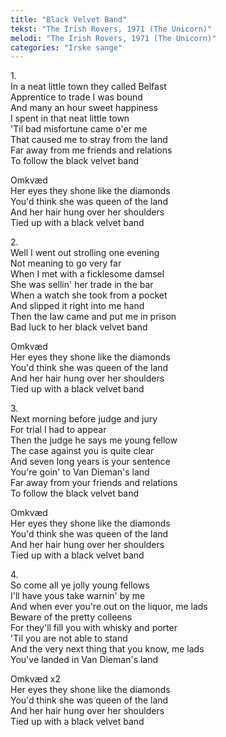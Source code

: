 ```yaml
---
title: "Black Velvet Band"
tekst: "The Irish Rovers, 1971 (The Unicorn)"
melodi: "The Irish Rovers, 1971 (The Unicorn)"
categories: "Irske sange"
---
```

1\.\
In a neat little town they called Belfast\
Apprentice to trade I was bound\
And many an hour sweet happiness\
I spent in that neat little town\
'Til bad misfortune came o'er me\
That caused me to stray from the land\
Far away from me friends and relations\
To follow the black velvet band

Omkvæd\
Her eyes they shone like the diamonds\
You'd think she was queen of the land\
And her hair hung over her shoulders\
Tied up with a black velvet band

2\.\
Well I went out strolling one evening\
Not meaning to go very far\
When I met with a ficklesome damsel\
She was sellin' her trade in the bar\
When a watch she took from a pocket\
And slipped it right into me hand\
Then the law came and put me in prison\
Bad luck to her black velvet band

Omkvæd\
Her eyes they shone like the diamonds\
You'd think she was queen of the land\
And her hair hung over her shoulders\
Tied up with a black velvet band

3\.\
Next morning before judge and jury\
For trial I had to appear\
Then the judge he says me young fellow\
The case against you is quite clear\
And seven long years is your sentence\
You're goin' to Van Dieman's land\
Far away from your friends and relations\
To follow the black velvet band

Omkvæd\
Her eyes they shone like the diamonds\
You'd think she was queen of the land\
And her hair hung over her shoulders\
Tied up with a black velvet band

4\.\
So come all ye jolly young fellows\
I'll have yous take warnin' by me\
And when ever you're out on the liquor, me lads\
Beware of the pretty colleens\
For they'll fill you with whisky and porter\
'Til you are not able to stand\
And the very next thing that you know, me lads\
You've landed in Van Dieman's land

Omkvæd x2\
Her eyes they shone like the diamonds\
You'd think she was queen of the land\
And her hair hung over her shoulders\
Tied up with a black velvet band